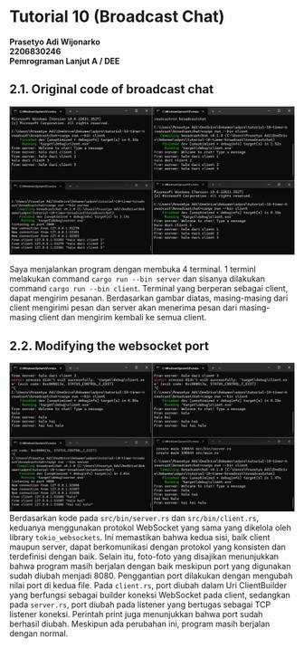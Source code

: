 # Tutorial 10 (Broadcast Chat)

**Prasetyo Adi Wijonarko**<br>
**2206830246**<br>
**Pemrograman Lanjut A / DEE**<br>

## 2.1. Original code of broadcast chat
![alt text](/image/broadcast-1.jpg)

Saya menjalankan program dengan membuka 4 terminal. 1 terminl melakukan command `cargo run --bin server` dan sisanya dilakukan command `cargo run --bin client`. Terminal yang berperan sebagai client, dapat mengirim pesanan. Berdasarkan gambar diatas,  masing-masing dari client mengirimi pesan dan server akan menerima pesan dari masing-masing client dan mengirim kembali ke semua client. 

## 2.2. Modifying the websocket port
![alt text](/image/broadcast-2.jpg)
Berdasarkan kode pada `src/bin/server.rs` dan `src/bin/client.rs`, keduanya menggunakan protokol WebSocket yang sama yang dikelola oleh library `tokio_websockets`. Ini memastikan bahwa kedua sisi, baik client maupun server, dapat berkomunikasi dengan protokol yang konsisten dan terdefinisi dengan baik. Selain itu, foto-foto yang disajikan menunjukkan bahwa program masih berjalan dengan baik meskipun port yang digunakan sudah diubah menjadi 8080. Penggantian port dilakukan dengan mengubah nilai port di kedua file. Pada `client.rs`, port diubah dalam Uri ClientBuilder yang berfungsi sebagai builder koneksi WebSocket pada client, sedangkan pada `server.rs`, port diubah pada listener yang bertugas sebagai TCP listener koneksi. Perintah print juga menunjukkan bahwa port sudah berhasil diubah. Meskipun ada perubahan ini, program masih berjalan dengan normal.